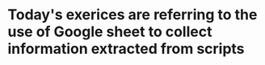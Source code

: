# Today's exerices are referring to the use of Google sheet to collect information extracted from scripts
